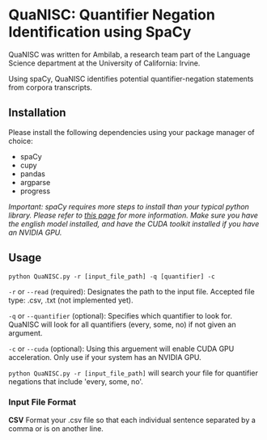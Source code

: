 # QuaNISC: Quantifier Negation Identification using SpaCy
QuaNISC was written for Ambilab, a research team part of the Language Science department at the University of California: Irvine.

Using spaCy, QuaNISC identifies potential quantifier-negation statements from corpora transcripts.

## Installation
Please install the following dependencies using your package manager of choice:
- spaCy
- cupy
- pandas
- argparse
- progress

*Important: spaCy requires more steps to install than your typical python library. Please refer to [this page](https://spacy.io/usage) for more information. Make sure you have the english model installed, and have the CUDA toolkit installed if you have an NVIDIA GPU.*

## Usage
`python QuaNISC.py -r [input_file_path] -q [quantifier] -c`

`-r` or `--read` (required): Designates the path to the input file. Accepted file type: .csv, .txt (not implemented yet).

`-q` or `--quantifier` (optional): Specifies which quantifier to look for. QuaNISC will look for all quantifiers (every, some, no) if not given an argument.

`-c` or `--cuda` (optional): Using this arguement will enable CUDA GPU acceleration. Only use if your system has an NVIDIA GPU.

`python QuaNISC.py -r [input_file_path]` will search your file for quantifier negations that include 'every, some, no'.

### Input File Format
**CSV**
Format your .csv file so that each individual sentence separated by a comma or is on another line.
